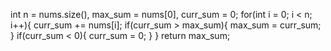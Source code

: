 int n = nums.size(), max_sum = nums[0], curr_sum = 0;
for(int i = 0; i < n; i++){
curr_sum += nums[i];
if(curr_sum > max_sum){
max_sum = curr_sum;
}
if(curr_sum < 0){
curr_sum = 0;
}
}
return max_sum;